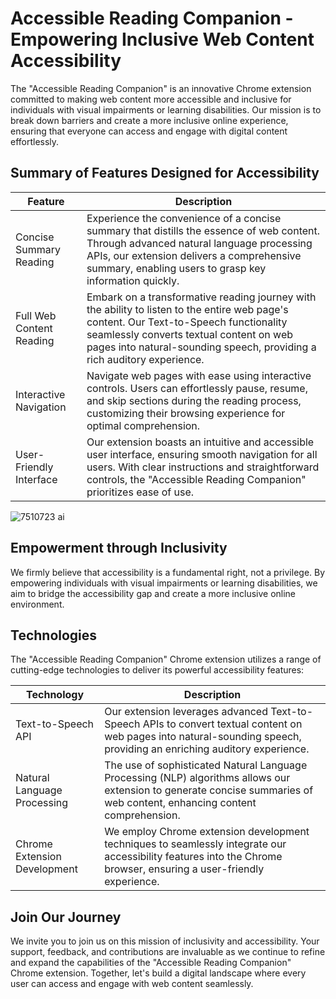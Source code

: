 # Accessible Reading Companion - Empowering Inclusive Web Content Accessibility

The "Accessible Reading Companion" is an innovative Chrome extension committed to making web content more accessible and inclusive for individuals with visual impairments or learning disabilities. Our mission is to break down barriers and create a more inclusive online experience, ensuring that everyone can access and engage with digital content effortlessly.

## Summary of Features Designed for Accessibility

| Feature               | Description                                                                                              |
| --------------------- | -------------------------------------------------------------------------------------------------------- |
| Concise Summary Reading   | Experience the convenience of a concise summary that distills the essence of web content. Through advanced natural language processing APIs, our extension delivers a comprehensive summary, enabling users to grasp key information quickly. |
| Full Web Content Reading  | Embark on a transformative reading journey with the ability to listen to the entire web page's content. Our Text-to-Speech functionality seamlessly converts textual content on web pages into natural-sounding speech, providing a rich auditory experience. |
| Interactive Navigation    | Navigate web pages with ease using interactive controls. Users can effortlessly pause, resume, and skip sections during the reading process, customizing their browsing experience for optimal comprehension. |
| User-Friendly Interface   | Our extension boasts an intuitive and accessible user interface, ensuring smooth navigation for all users. With clear instructions and straightforward controls, the "Accessible Reading Companion" prioritizes ease of use. |

![7510723 ai](https://github.com/jessicaju25/Accessible-Reading-Companion/assets/116128813/2c0e5a71-d04b-4e6d-81db-c49679a91cb0)


## Empowerment through Inclusivity

We firmly believe that accessibility is a fundamental right, not a privilege. By empowering individuals with visual impairments or learning disabilities, we aim to bridge the accessibility gap and create a more inclusive online environment.

## Technologies

The "Accessible Reading Companion" Chrome extension utilizes a range of cutting-edge technologies to deliver its powerful accessibility features:

| Technology       | Description                                                                                              |
| ---------------- | -------------------------------------------------------------------------------------------------------- |
| Text-to-Speech API  | Our extension leverages advanced Text-to-Speech APIs to convert textual content on web pages into natural-sounding speech, providing an enriching auditory experience. |
| Natural Language Processing  | The use of sophisticated Natural Language Processing (NLP) algorithms allows our extension to generate concise summaries of web content, enhancing content comprehension. |
| Chrome Extension Development  | We employ Chrome extension development techniques to seamlessly integrate our accessibility features into the Chrome browser, ensuring a user-friendly experience. |

## Join Our Journey

We invite you to join us on this mission of inclusivity and accessibility. Your support, feedback, and contributions are invaluable as we continue to refine and expand the capabilities of the "Accessible Reading Companion" Chrome extension. Together, let's build a digital landscape where every user can access and engage with web content seamlessly.
